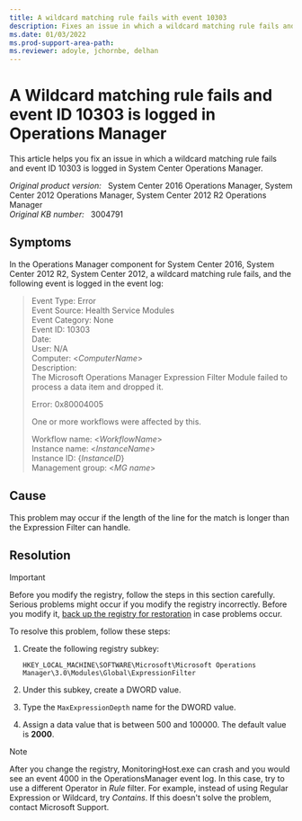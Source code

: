 ```yaml
---
title: A wildcard matching rule fails with event 10303
description: Fixes an issue in which a wildcard matching rule fails and event ID 10303 is logged in System Center Operations Manager.
ms.date: 01/03/2022
ms.prod-support-area-path: 
ms.reviewer: adoyle, jchornbe, delhan
---
```

# A Wildcard matching rule fails and event ID 10303 is logged in Operations Manager

This article helps you fix an issue in which a wildcard matching rule fails and event ID 10303 is logged in System Center Operations Manager.

_Original product version:_ &nbsp; System Center 2016 Operations Manager, System Center 2012 Operations Manager, System Center 2012 R2 Operations Manager  
_Original KB number:_ &nbsp; 3004791

## Symptoms

In the Operations Manager component for System Center 2016, System Center 2012 R2, System Center 2012, a wildcard matching rule fails, and the following event is logged in the event log:

> Event Type: Error  
> Event Source: Health Service Modules  
> Event Category: None  
> Event ID: 10303  
> Date:  
> User: N/A  
> Computer: <*ComputerName*>  
> Description:  
> The Microsoft Operations Manager Expression Filter Module failed to process a data item and dropped it.
>
> Error: 0x80004005
>
> One or more workflows were affected by this.
>  
> Workflow name: <*WorkflowName*>  
> Instance name: <*InstanceName*>  
> Instance ID: {*InstanceID*}  
> Management group: <*MG name*>

## Cause

This problem may occur if the length of the line for the match is longer than the Expression Filter can handle.

## Resolution

> [!IMPORTANT]
> Before you modify the registry, follow the steps in this section carefully. Serious problems might occur if you modify the registry incorrectly. Before you modify it, [back up the registry for restoration](https://support.microsoft.com/help/322756) in case problems occur.

To resolve this problem, follow these steps:

1. Create the following registry subkey:

    `HKEY_LOCAL_MACHINE\SOFTWARE\Microsoft\Microsoft Operations Manager\3.0\Modules\Global\ExpressionFilter`

2. Under this subkey, create a DWORD value.
3. Type the `MaxExpressionDepth` name for the DWORD value.
4. Assign a data value that is between 500 and 100000. The default value is **2000**.

>[!NOTE]
>After you change the registry, MonitoringHost.exe can crash and you would see an event 4000 in the OperationsManager event log. In this case, try to use a different Operator in *Rule* filter. For example, instead of using Regular Expression or Wildcard, try *Contains*. If this doesn't solve the problem, contact Microsoft Support.